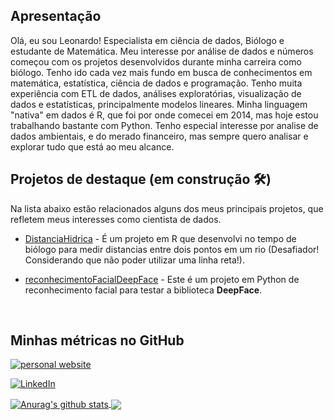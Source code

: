 ## Apresentação

Olá, eu sou Leonardo! Especialista em ciência de dados, Biólogo e estudante de Matemática. Meu interesse por análise de dados e números começou com os projetos desenvolvidos durante minha carreira como biólogo. Tenho ido cada vez mais fundo em busca de conhecimentos em matemática, estatística, ciência de dados e programação. Tenho muita experiência com ETL de dados, análises exploratórias, visualização de dados e estatísticas, principalmente modelos lineares. Minha linguagem "nativa" em dados é R, que foi por onde comecei em 2014, mas hoje estou trabalhando bastante com Python. Tenho especial interesse por analise de dados ambientais, e do merado financeiro, mas sempre quero analisar e explorar tudo que está ao meu alcance.


## Projetos de destaque (em construção 🛠️)

Na lista abaixo estão relacionados alguns dos meus principais projetos, que refletem meus interesses como cientista de dados.

* [DistanciaHidrica](https://github.com/LeonardoDonatoNunes/DistanciaHidrica) - É um projeto em R que desenvolvi no tempo de biólogo para medir distancias entre dois pontos em um rio (Desafiador! Considerando que não poder utilizar uma linha reta!).

* [reconhecimentoFacialDeepFace](https://github.com/LeonardoDonatoNunes/reconhecimentoFacialDeepFace) - Este é um projeto em Python de reconhecimento facial para testar a biblioteca __DeepFace__.


<br>

## Minhas métricas no GitHub

<p align="center">

[![personal website](https://img.shields.io/badge/-website-ff5500?style=flat&link=https://m-clark.github.io/)](https://leonardodonatonunes.github.io/ds/) 


[![LinkedIn](https://img.shields.io/twitter/url?color=%230077b5&label=connect&logo=linkedin&logoColor=%230077b5&style=flat&url=https://www.linkedin.com/in/michael-clark-b475b5170/)](https://www.linkedin.com/in/leonardo-donato-nunes-754aa5b8/) 

</p>

<a href="https://github.com/anuraghazra/github-readme-stats">
  <img align="center" src="https://github-readme-stats.anuraghazra1.vercel.app/api?username=LeonardoDonatoNunes&show_icons=true&include_all_commits=true&theme=chartreuse-dark" alt="Anurag's github stats" />
</a>

<a href="https://github.com/anuraghazra/github-readme-stats">
  <!-- Change the `github-readme-stats.anuraghazra1.vercel.app` to `github-readme-stats.vercel.app`  -->
  <img align="center" src="https://github-readme-stats.anuraghazra1.vercel.app/api/top-langs/?username=LeonardoDonatoNunes&layout=compact&theme=chartreuse-dark" />
</a>


<!--
**LeonardoDonatoNunes/LeonardoDonatoNunes** is a ✨ _special_ ✨ repository because its `README.md` (this file) appears on your GitHub profile.

